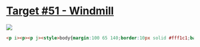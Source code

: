 # [Target #51 - Windmill](https://cssbattle.dev/play/51)

![](https://cssbattle.dev/targets/51.png)

```HTML
<p i><p><p j><style>body{margin:100 65 140;border:10px solid #fff1c1;background:#293462;border-radius:50px}p{position:fixed;width:40;height:40;background:#fe5f55;left:215;top:124;border-radius:50%}[i]{width:150;height:95;background:#fff1c1;left:125;top:89;border-radius:0 0 50px 50px}[j]{height:10;left:145;top:104;border-radius:10px;box-shadow:0 20px#fe5f55
```